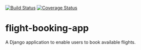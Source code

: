 [![Build Status](https://travis-ci.org/bevkololi/flight-booking-app.svg?branch=master)](https://travis-ci.org/bevkololi/flight-booking-app)
[![Coverage Status](https://coveralls.io/repos/github/bevkololi/flight-booking-app/badge.svg?branch=master)](https://coveralls.io/github/bevkololi/flight-booking-app?branch=master)

# flight-booking-app
A Django application to enable users to book available flights.
